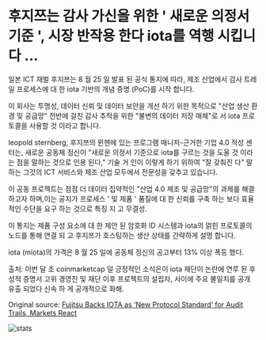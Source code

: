 # 후지쯔는 감사 가신을 위한 ' 새로운 의정서 기준 ', 시장 반작용 한다 iota를 역행 시킵니다 ...

일본 ICT 재벌 후지쯔는 8 월 25 일 발표 된 공식 통지에 따라, 제조 산업에서 감사 트레일 프로세스에 대 한 iota 기반의 개념 증명 (PoC)를 시작 합니다.

이 회사는 투명성, 데이터 신뢰 및 데이터 보안을 개선 하기 위한 목적으로 "산업 생산 환경 및 공급망" 전반에 걸친 감사 추적을 위한 "불변의 데이터 저장 매체"로 서 iota 프로토콜을 사용할 것 이라고 합니다.

leopold sternberg, 후지쯔의 뮌헨에 있는 프로그램 매니저-근거한 기업 4.0 적성 센터는, 새로운 공동체 정신이 "새로운 의정서 기준으로 iota를 구르는 것을 도울 것 이라는 점을 말하는 것으로 인용 된다," 기술 거 인이 이렇게 하기 위하여 "잘 갖춰진 다" 말하는 그것의 ICT 서비스와 제조 산업 모두에서 전문성을 갖추고 있습니다.

이 공동 프로젝트는 점점 더 데이터 집약적인 "산업 4.0 제조 및 공급망"의 과제를 해결 하고자 하며,이는 공지가 프로세스 ' 및 제품 ' 품질에 대 한 신뢰를 구축 하는 보다 효율적인 수단을 요구 하는 것으로 특징 지 고 무결성.

이 통지는 제품 구성 요소에 대 한 제안 된 암호화 ID 시스템과 iota의 얽힌 프로토콜의 노드를 통해 연결 되 고 후지쯔가 호스팅하는 생산 상태를 간략하게 설명 합니다.

iota (miota)의 가격은 8 월 25 일에 공동체 정신의 공고부터 13% 이상 폭등 했다.

출처: 이번 달 초 coinmarketcap 덜 긍정적인 소식은이 iota 재단이 논란에 연루 된 후 성적 증명서 고위 경영진 및 재단 이후 프로젝트의 설립자, 사이에 주요 불일치를 공개 유출 되었다 신속 하 게 공개적으로 화해.

Original source: [Fujitsu Backs IOTA as ‘New Protocol Standard’ for Audit Trails, Markets React](https://cointelegraph.com/news/fujitsu-backs-iota-as-new-protocol-standard-for-audit-trails-markets-react)

![stats](https://c.statcounter.com/11760860/0/a89fa40b/1/ "stats")